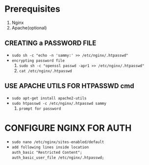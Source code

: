 # Prerequisites
 1. Nginx
 2. Apache(optional)

## CREATING a PASSWORD FILE
 - `sudo sh -c "echo -n 'sammy:' >> /etc/nginx/.htpasswd"`
 - `encrypting password file`
   1. `sudo sh -c "openssl passwd -apr1 >> /etc/nginx/.htpasswd"`
   2. `cat /etc/nginx/.htpasswd`


## USE APACHE UTILS FOR HTPASSWD cmd 
 - `sudo apt-get install apache2-utils`
 - `sudo htpasswd -c /etc/nginx/.htpasswd sammy`  
   1. `prompt for password`

# CONFIGURE NGINX FOR AUTH
  
  - `sudo nano /etc/nginx/sites-enabled/default`
  - `add following lines inside location`<br>
    `auth_basic "Restricted Content";`<br>
    `auth_basic_user_file /etc/nginx/.htpasswd;`

